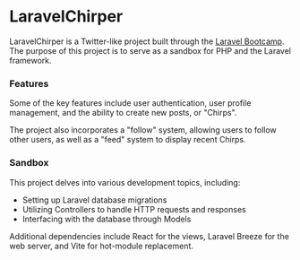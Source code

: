 # LaravelChirper

LaravelChirper is a Twitter-like project built through the [Laravel Bootcamp](https://bootcamp.laravel.com). The purpose of this project is to serve as a sandbox for PHP and the Laravel framework.

### Features

Some of the key features include user authentication, user profile management, and the ability to create new posts, or "Chirps". 

The project also incorporates a "follow" system, allowing users to follow other users, as well as a "feed" system to display recent Chirps.

### Sandbox

This project delves into various development topics, including:

- Setting up Laravel database migrations
- Utilizing Controllers to handle HTTP requests and responses
- Interfacing with the database through Models

Additional dependencies include React for the views, Laravel Breeze for the web server, and Vite for hot-module replacement.
